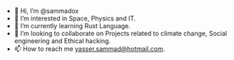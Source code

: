 - 👋 Hi, I’m @sammadox
- 👀 I’m interested in Space, Physics and IT.
- 🌱 I’m currently learning Rust Language.
- 💞️ I’m looking to collaborate on Projects related to climate change, Social engineering and Ethical hacking.
- 📫 How to reach me yasser.sammad@hotmail.com.

<!---
sammadox/sammadox is a ✨ special ✨ repository because its `README.md` (this file) appears on your GitHub profile.
You can click the Preview link to take a look at your changes.
--->
